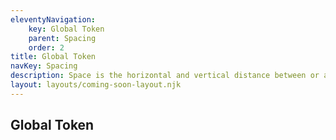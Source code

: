 ```yaml
---
eleventyNavigation:
    key: Global Token
    parent: Spacing
    order: 2
title: Global Token
navKey: Spacing
description: Space is the horizontal and vertical distance between or around different design elements.
layout: layouts/coming-soon-layout.njk
---
```

## Global Token

